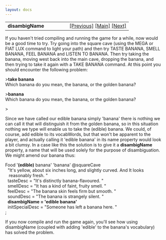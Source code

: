 ```yaml
---
layout: docs
---
```

<table width="100%" data-border="0" data-cellspacing="0"
data-cellpadding="3" data-bgcolor="#C0C0C0">
<colgroup>
<col style="width: 50%" />
<col style="width: 50%" />
</colgroup>
<tbody>
<tr>
<td style="text-align: left;"><strong>disambigName<br />
</strong></td>
<td style="text-align: right;"><a href="food.html">[Previous]</a> <a
href="generalintroduction.html">[Main]</a> <a
href="wearable.html">[Next]</a></td>
</tr>
</tbody>
</table>

  
If you haven't tried compiling and running the game for a while, now
would be a good time to try. Try going into the square cave (using the
MEGA or FIAT LUX command to light your path) and then try TASTE BANANA,
SMELL BANANA, FEEL BANANA and LISTEN TO BANANA. Then try taking the
banana, moving west back into the main cave, dropping the banana, and
then trying to take it again with a TAKE BANANA command. At this point
you should encounter the following problem:  
  
\>**take banana**  
Which banana do you mean, the banana, or the golden banana?  
  
\>**banana**  
Which banana do you mean, the banana, or the golden banana?  
  
\>  
  
Since we have called our edible banana simply 'banana' there is nothing
we can call it that will distinguish it from the golden banana, so in
this situation nothing we type will enable us to take the (edible)
banana. We could, of course, add edible to its vocabWords, but that
won't be apparent to the player, and actually calling it 'edible banana'
in its name property would look a bit clumsy. In a case like this the
solution is to give it a **disambigName** property, a name that will be
used solely for the purpose of disambiguation. We might amend our banana
thus:  
  
Food '**(edible)** banana' 'banana' @squareCave  
  "It's yellow, about six inches long, and slightly curved. And It looks  
   reasonably fresh. "  
  tasteDesc = "It's distinctly banana-flavoured. "  
  smellDesc = "It has a kind of faint, fruity smell. "  
  feelDesc = "The banana skin feels firm but smooth. "  
  soundDesc = "The banana is strangely silent. "  
  **disambigName = 'edible banana'**  
  initSpecialDesc = "Someone has left a banana here. "  
;  
  
If you now compile and run the game again, you'll see how using
disambigName (coupled with adding 'edible' to the banana's vocabulary)
has solved the problem.  
  
